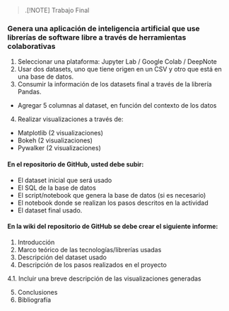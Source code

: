 > .[!NOTE]
> Trabajo Final
### Genera una aplicación de inteligencia artificial que use librerías de software libre a través de herramientas colaborativas
1. Seleccionar una plataforma: Jupyter Lab / Google Colab / DeepNote
2. Usar dos datasets, uno que tiene origen en un CSV y otro que está en una base de datos.
3. Consumir la información de los datasets final a través de la librería Pandas.
- Agregar 5 columnas al dataset, en función del contexto de los datos
4. Realizar visualizaciones a través de:
- Matplotlib (2 visualizaciones)
- Bokeh (2 visualizaciones)
- Pywalker (2 visualizaciones)

#### En el repositorio de GitHub, usted debe subir:

- El dataset inicial que será usado
- El SQL de la base de datos
- El script/notebook que genera la base de datos (si es necesario)
- El notebook donde se realizan los pasos descritos en la actividad
- El dataset final usado.

#### En la wiki del repositorio de GitHub se debe crear el siguiente informe:

1. Introducción
2. Marco teórico de las tecnologías/librerías usadas
3. Descripción del dataset usado
4. Descripción de los pasos realizados en el proyecto
   
  4.1. Incluir una breve descripción de las visualizaciones generadas

5. Conclusiones
6. Bibliografía

 

